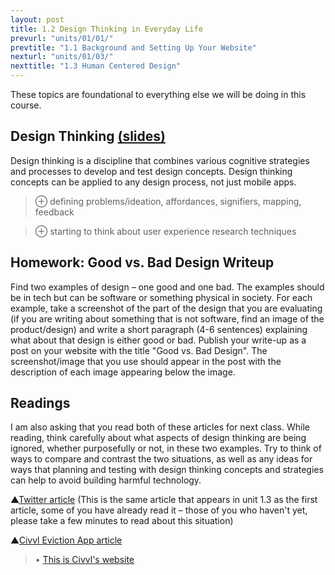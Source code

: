```yaml
---
layout: post
title: 1.2 Design Thinking in Everyday Life
prevurl: "units/01/01/"
prevtitle: "1.1 Background and Setting Up Your Website"
nexturl: "units/01/03/"
nexttitle: "1.3 Human Centered Design"
---
```

These topics are foundational to everything else we will be doing in this course.

## Design Thinking [(slides)][d slides]
Design thinking is a discipline that combines various cognitive strategies and processes to develop and test design concepts. Design thinking concepts can be applied to any design process, not just mobile apps.

> ⊕ defining problems/ideation, affordances, signifiers, mapping, feedback

> ⊕ starting to think about user experience research techniques

## Homework: Good vs. Bad Design Writeup
Find two examples of design – one good and one bad. The examples should be in tech but can be software or something physical in society. For each example, take a screenshot of the part of the design that you are evaluating (if you are writing about something that is not software, find an image of the product/design) and write a short paragraph (4-6 sentences) explaining what about that design is either good or bad. Publish your write-up as a post on your website with the title "Good vs. Bad Design". The screenshot/image that you use should appear in the post with the description of each image appearing below the image.

## Readings
I am also asking that you read both of these articles for next class. While reading, think carefully about what aspects of design thinking are being ignored, whether purposefully or not, in these two examples. Try to think of ways to compare and contrast the two situations, as well as any ideas for ways that planning and testing with design thinking concepts and strategies can help to avoid building harmful technology.

▲[Twitter article][Twitter article] (This is the same article that appears in unit 1.3 as the first article, some of you have already read it – those of you who haven't yet, please take a few minutes to read about this situation)

▲[Civvl Eviction App article][c article]

> • [This is Civvl's website][c website]


[Twitter article]: https://www.theverge.com/2020/9/20/21447998/twitter-photo-preview-white-black-faces
[c article]: https://www.vice.com/en_us/article/ep435n/gig-economy-company-launches-uber-but-for-evicting-people
[c website]: https://civvl.com/
[d slides]: https://docs.google.com/presentation/d/1UgYn1TdFsGX8pmkt3Mt6JJzALSy8ko3H-vkzOJ1BLM4/
